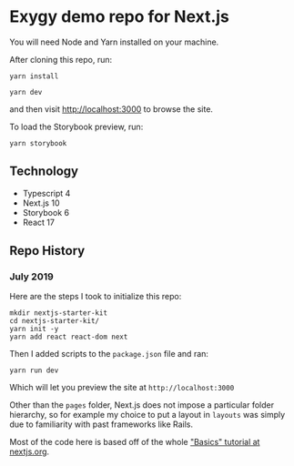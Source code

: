 # Exygy demo repo for Next.js

You will need Node and Yarn installed on your machine.

After cloning this repo, run:

```
yarn install

yarn dev
```

and then visit [http://localhost:3000](http://localhost:3000) to browse the site.

To load the Storybook preview, run:

```
yarn storybook
```

## Technology

* Typescript 4
* Next.js 10
* Storybook 6
* React 17

## Repo History

### July 2019

Here are the steps I took to initialize this repo:

```
mkdir nextjs-starter-kit
cd nextjs-starter-kit/
yarn init -y
yarn add react react-dom next
```

Then I added scripts to the `package.json` file and ran:

`yarn run dev`

Which will let you preview the site at `http://localhost:3000`

Other than the `pages` folder, Next.js does not impose a particular folder hierarchy, so for example my choice to put a layout in `layouts` was simply due to familiarity with past frameworks like Rails.

Most of the code here is based off of the whole ["Basics" tutorial at nextjs.org](https://nextjs.org/learn/basics/getting-started).
